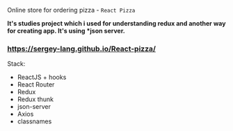 Online store for ordering pizza - `React Pizza`

**It's studies project which i used for understanding redux and another way for creating app. It's using \*json server.**

### https://sergey-lang.github.io/React-pizza/

Stack:

- ReactJS + hooks
- React Router
- Redux
- Redux thunk
- json-server
- Axios
- classnames

